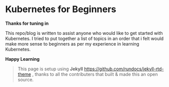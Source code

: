 # Kubernetes for Beginners

**Thanks for tuning in**

This repo/blog is written to assist anyone who would like to get started with Kubernetes. I tried to put together a list of topics in an order that i felt would make more sense to beginners as per my experience in learning Kubernetes.

**Happy Learning**


>This page is setup using   **Jekyll** https://github.com/rundocs/jekyll-rtd-theme , thanks to all the contributers that built & made this an open source.
